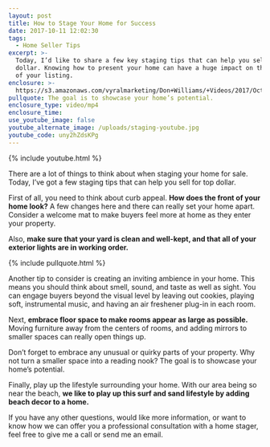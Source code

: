 ```yaml
---
layout: post
title: How to Stage Your Home for Success
date: 2017-10-11 12:02:30
tags:
  - Home Seller Tips
excerpt: >-
  Today, I’d like to share a few key staging tips that can help you sell for top
  dollar. Knowing how to present your home can have a huge impact on the success
  of your listing.
enclosure: >-
  https://s3.amazonaws.com/vyralmarketing/Don+Williams/+Videos/2017/October/Don+Williams+Group-+How+to+Stage+Your+Home+for+Success.mp4
pullquote: The goal is to showcase your home’s potential.
enclosure_type: video/mp4
enclosure_time:
use_youtube_image: false
youtube_alternate_image: /uploads/staging-youtube.jpg
youtube_code: uny2hZdsKPg
---
```



{% include youtube.html %}

There are a lot of things to think about when staging your home for sale. Today, I’ve got a few staging tips that can help you sell for top dollar.

First of all, you need to think about curb appeal. **How does the front of your home look?** A few changes here and there can really set your home apart. Consider a welcome mat to make buyers feel more at home as they enter your property.

Also, **make sure that your yard is clean and well-kept, and that all of your exterior lights are in working order.**

{% include pullquote.html %}

Another tip to consider is creating an inviting ambience in your home. This means you should think about smell, sound, and taste as well as sight. You can engage buyers beyond the visual level by leaving out cookies, playing soft, instrumental music, and having an air freshener plug-in in each room.

Next, **embrace floor space to make rooms appear as large as possible.** Moving furniture away from the centers of rooms, and adding mirrors to smaller spaces can really open things up.

Don’t forget to embrace any unusual or quirky parts of your property. Why not turn a smaller space into a reading nook? The goal is to showcase your home’s potential.

Finally, play up the lifestyle surrounding your home. With our area being so near the beach, **we like to play up this surf and sand lifestyle by adding beach decor to a home.**

If you have any other questions, would like more information, or want to know how we can offer you a professional consultation with a home stager, feel free to give me a call or send me an email.